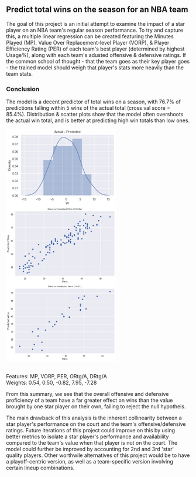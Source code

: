 ## Predict total wins on the season for an NBA team
The goal of this project is an initial attempt to examine the impact of a star player on an NBA team's regular season performance. To try and capture this, a multiple linear regression can be created featuring the Minutes Played (MP), Value Over Replacement-level Player (VORP), & Player Efficiency Rating (PER) of each team's best player (determined by highest Usage%), along with each team's adusted offensive & defensive ratings. If the common school of thought - that the team goes as their key player goes - the trained model should weigh that player's stats more heavily than the team stats. 

### Conclusion
The model is a decent predictor of total wins on a season, with 76.7% of predictions falling within 5 wins of the actual total (cross val score = 85.4%). Distribution & scatter plots show that the model often overshoots the actual win total, and is better at predicting high win totals than low ones.  

<img src="https://github.com/djolaleye/NBA-wins-predictor/blob/main/Data_vis/nba_dist.png?raw=true" width=300 align=left>
<img src="https://github.com/djolaleye/NBA-wins-predictor/blob/main/Data_vis/Tr_wins.png?raw=true" width=300 align=center>
<img src="https://github.com/djolaleye/NBA-wins-predictor/blob/main/Data_vis/Ts_wins.png?raw=true" width=300 align=center>  



<br> Features: MP, VORP, PER, ORtg/A, DRtg/A  
Weights: 0.54, 0.50, -0.82, 7.95, -7.28  
  
From this summary, we see that the overall offensive and defensive proficiency of a team have a far greater effect on wins than the value brought by one star player on their own, failing to reject the null hypotheis.


The main drawback of this analysis is the inherent collinearity between a star player's performance on the court and the team's offensive/defensive ratings. Future iterations of this project could improve on this by using better metrics to isolate a star player's performance and availability compared to the team's value when that player is not on the court. The model could further be improved by accounting for 2nd and 3rd 'star' quality players. Other worthwile alternatives of this project would be to have a playoff-centric version, as well as a team-specific version involving certain lineup combinations.
